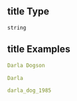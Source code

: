 ## title Type

`string`

## title Examples

```yaml
Darla Dogson

```

```yaml
Darla

```

```yaml
darla_dog_1985

```
